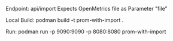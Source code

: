 Endpoint:
api/import
Expects OpenMetrics file as Parameter "file"

Local Build:
podman build -t prom-with-import .

Run:
podman run -p 9090:9090 -p 8080:8080 prom-with-import
